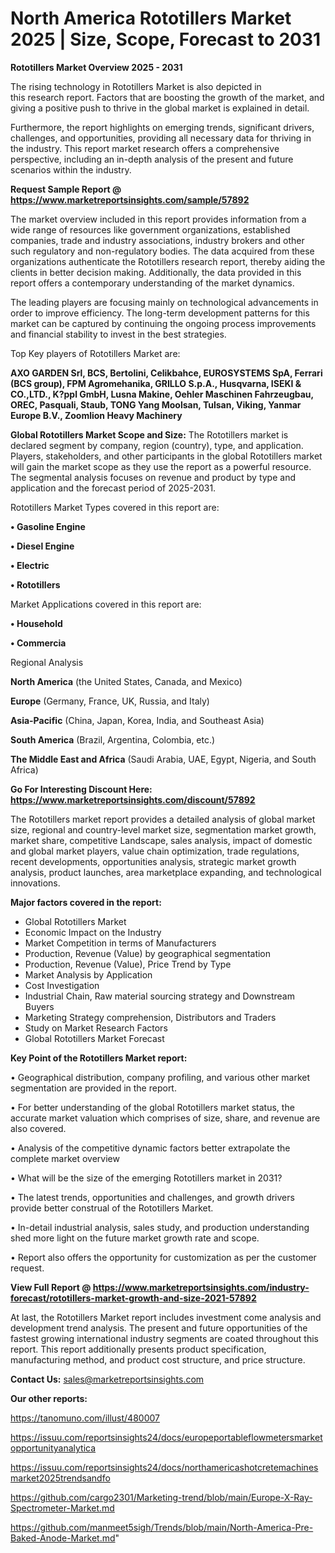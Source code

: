 # North America Rototillers Market 2025 | Size, Scope, Forecast to 2031

<Strong> Rototillers Market Overview 2025 - 2031</strong>

The rising technology in Rototillers Market is also depicted in this research report. Factors that are boosting the growth of the market, and giving a positive push to thrive in the global market is explained in detail.

Furthermore, the report highlights on emerging trends, significant drivers, challenges, and opportunities, providing all necessary data for thriving in the industry. This report market research offers a comprehensive perspective, including an in-depth analysis of the present and future scenarios within the industry.

<strong>Request Sample Report @ <a href=https://www.marketreportsinsights.com/sample/57892>https://www.marketreportsinsights.com/sample/57892</a></strong>

The market overview included in this report provides information from a wide range of resources like government organizations, established companies, trade and industry associations, industry brokers and other such regulatory and non-regulatory bodies. The data acquired from these organizations authenticate the Rototillers research report, thereby aiding the clients in better decision making. Additionally, the data provided in this report offers a contemporary understanding of the market dynamics.

The leading players are focusing mainly on technological advancements in order to improve efficiency. The long-term development patterns for this market can be captured by continuing the ongoing process improvements and financial stability to invest in the best strategies.

Top Key players of Rototillers Market are:

<strong>AXO GARDEN Srl, BCS, Bertolini, Celikbahce, EUROSYSTEMS SpA, Ferrari (BCS group), FPM Agromehanika, GRILLO S.p.A., Husqvarna, ISEKI & CO.,LTD., K?ppl GmbH, Lusna Makine, Oehler Maschinen Fahrzeugbau, OREC, Pasquali, Staub, TONG Yang Moolsan, Tulsan, Viking, Yanmar Europe B.V., Zoomlion Heavy Machinery</strong>

<strong><b>Global Rototillers Market Scope and Size:</b></strong>
The Rototillers market is declared segment by company, region (country), type, and application. Players, stakeholders, and other participants in the global Rototillers market will gain the market scope as they use the report as a powerful resource. The segmental analysis focuses on revenue and product by type and application and the forecast period of 2025-2031.

Rototillers Market Types covered in this report are:

<strong>• Gasoline Engine

• Diesel Engine

• Electric

• Rototillers</strong>

Market Applications covered in this report are:

<strong>• Household

• Commercia</strong> 

Regional Analysis

<strong>North America</strong> (the United States, Canada, and Mexico)

<strong>Europe</strong> (Germany, France, UK, Russia, and Italy)

<strong>Asia-Pacific</strong> (China, Japan, Korea, India, and Southeast Asia)

<strong>South America</strong> (Brazil, Argentina, Colombia, etc.)

<strong>The Middle East and Africa</strong> (Saudi Arabia, UAE, Egypt, Nigeria, and South Africa)

<strong>Go For Interesting Discount Here: <a href=https://www.marketreportsinsights.com/discount/57892>https://www.marketreportsinsights.com/discount/57892</a></strong>

The Rototillers market report provides a detailed analysis of global market size, regional and country-level market size, segmentation market growth, market share, competitive Landscape, sales analysis, impact of domestic and global market players, value chain optimization, trade regulations, recent developments, opportunities analysis, strategic market growth analysis, product launches, area marketplace expanding, and technological innovations.

<strong><b>Major factors covered in the report:</b></strong>
<ul>
  <li>Global Rototillers Market </li>
  <li>Economic Impact on the Industry</li>
  <li>Market Competition in terms of Manufacturers</li>
  <li>Production, Revenue (Value) by geographical segmentation</li>
  <li>Production, Revenue (Value), Price Trend by Type</li>
  <li>Market Analysis by Application</li>
  <li>Cost Investigation</li>
  <li>Industrial Chain, Raw material sourcing strategy and Downstream Buyers</li>
  <li>Marketing Strategy comprehension, Distributors and Traders</li>
  <li>Study on Market Research Factors</li>
  <li>Global Rototillers Market Forecast</li>
</ul>

<strong><b>Key Point of the Rototillers Market report:</b></strong>

• Geographical distribution, company profiling, and various other market segmentation are provided in the report.

• For better understanding of the global Rototillers market status, the accurate market valuation which comprises of size, share, and revenue are also covered.

• Analysis of the competitive dynamic factors better extrapolate the complete market overview

• What will be the size of the emerging Rototillers market in 2031?

• The latest trends, opportunities and challenges, and growth drivers provide better construal of the Rototillers Market.

• In-detail industrial analysis, sales study, and production understanding shed more light on the future market growth rate and scope.

• Report also offers the opportunity for customization as per the customer request.

<strong><b>View Full Report @ <a href=https://www.marketreportsinsights.com/industry-forecast/rototillers-market-growth-and-size-2021-57892>https://www.marketreportsinsights.com/industry-forecast/rototillers-market-growth-and-size-2021-57892</a></b></strong>


At last, the Rototillers Market report includes investment come analysis and development trend analysis. The present and future opportunities of the fastest growing international industry segments are coated throughout this report. This report additionally presents product specification, manufacturing method, and product cost structure, and price structure.

<strong>Contact Us:</strong>
sales@marketreportsinsights.com

<strong>Our other reports:</strong>

<a href=https://tanomuno.com/illust/480007>https://tanomuno.com/illust/480007</a>

<a href=https://issuu.com/reportsinsights24/docs/europeportableflowmetersmarketopportunityanalytica>https://issuu.com/reportsinsights24/docs/europeportableflowmetersmarketopportunityanalytica</a>

<a href=https://issuu.com/reportsinsights24/docs/northamericashotcretemachinesmarket2025trendsandfo>https://issuu.com/reportsinsights24/docs/northamericashotcretemachinesmarket2025trendsandfo</a>

<a href=https://github.com/cargo2301/Marketing-trend/blob/main/Europe-X-Ray-Spectrometer-Market.md>https://github.com/cargo2301/Marketing-trend/blob/main/Europe-X-Ray-Spectrometer-Market.md</a>

<a href=https://github.com/manmeet5sigh/Trends/blob/main/North-America-Pre-Baked-Anode-Market.md>https://github.com/manmeet5sigh/Trends/blob/main/North-America-Pre-Baked-Anode-Market.md</a>"
